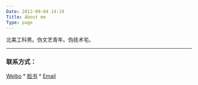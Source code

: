 ```yaml
---
Date: 2012-09-04 14:19
Title: About me
Type: page
---
```


北美工科男。伪文艺青年。伪技术宅。 

---


### 联系方式：	

 [Weibo](http://weibo.com/andrewhsu) *
 [脸书](https://www.facebook.com/lisong.xu) *
 [Email](mailto:xulisong731@gmail.com)